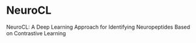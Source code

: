 # NeuroCL
NeuroCL: A Deep Learning Approach for Identifying Neuropeptides Based on Contrastive Learning
